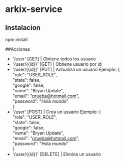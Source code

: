 # arkix-service

## Instalacion
 
npm install

##Acciones

- '/user' [GET] |  Obtiene todos los usuario  
- '/user/{{id}}' [GET] |  Obtiene usuario por id  
- '/user/{{id}}' [PUT] | Actualiza un usuario
Ejemplo:
    {  
        "role": "USER_ROLE",   
        "state": false,  
        "google": false,  
        "name": "Bryan Update",  
        "email": "prueba@hotmail.com",  
        "password": "Hola mundo"  
    }
- '/user' [POST] | Crea un usuario
Ejemplo:
    {  
        "role": "USER_ROLE",   
        "state": false,  
        "google": false,  
        "name": "Bryan Update",  
        "email": "prueba@hotmail.com",  
        "password": "Hola mundo"  
    }
- '/user/{{id}}' [DELETE] | Elimina un usuario